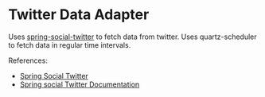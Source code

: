 # Twitter Data Adapter

Uses [spring-social-twitter](https://projects.spring.io/spring-social-twitter/) to fetch data from twitter.
Uses quartz-scheduler to fetch data in regular time intervals.

References:
- [Spring Social Twitter](https://projects.spring.io/spring-social-twitter/)
- [Spring social Twitter Documentation](https://docs.spring.io/spring-social-twitter/docs/1.1.0.RELEASE/reference/htmlsingle/#advanced-search)